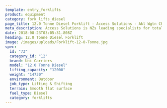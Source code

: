 ```yaml
---
template: entry_forklifts
product: equipment
category: fork_lifts_diesel
page_title: 12.0 Tonne Diesel Forklift - Access Solutions - Akl Wgtn Chch, NZ
meta_description: Access Solutions is NZs leading specialists for total access solution equipment. 100% NZ owned & operated. Read about us - Make an enquiry today
date: 2018-08-23T03:05:31.808Z
heading: 12.0 Tonne Diesel Forklift
image: /images/uploads/Forklift-12-0-Tonne.jpg
spec:
  id: "73"
  category_id: "12"
  brand: Uni Carriers
  model: "12.0 Tonne Diesel"
  lifting_capacity: "12000"
  weight: "14730"
  environment: Outdoor
  job_type: Lifting & Shifting
  terrain: Smooth flat surface
  fuel_type: Diesel
  category: forklifts
---
```

